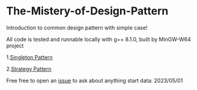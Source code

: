 # The-Mistery-of-Design-Pattern
Introduction to common design pattern with simple case!

All code is tested and runnable locally
with g++ 8.1.0, built by MinGW-W64 project

1.[Singleton Pattern](https://github.com/Raozey/The-Mistery-of-Design-Pattern/tree/main/Singleton%20Pattern) 

2.[Strategy Pattern](https://github.com/Raozey/The-Mistery-of-Design-Pattern/tree/main/Strategy%20Pattern)


Free free to open an [issue](https://github.com/Raozey/The-Mistery-of-Design-Pattern/issues) to ask about anything
start data: 2023/05/01

